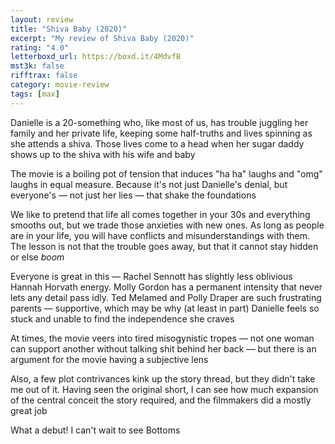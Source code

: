 ```yaml
---
layout: review
title: "Shiva Baby (2020)"
excerpt: "My review of Shiva Baby (2020)"
rating: "4.0"
letterboxd_url: https://boxd.it/4MdvfB
mst3k: false
rifftrax: false
category: movie-review
tags: [max]
---
```


Danielle is a 20-something who, like most of us, has trouble juggling her family and her private life, keeping some half-truths and lives spinning as she attends a shiva. Those lives come to a head when her sugar daddy shows up to the shiva with his wife and baby

The movie is a boiling pot of tension that induces "ha ha" laughs and "omg" laughs in equal measure. Because it's not just Danielle's denial, but everyone's — not just her lies — that shake the foundations

We like to pretend that life all comes together in your 30s and everything smooths out, but we trade those anxieties with new ones. As long as people are in your life, you will have conflicts and misunderstandings with them. The lesson is not that the trouble goes away, but that it cannot stay hidden or else _boom_

Everyone is great in this — Rachel Sennott has slightly less oblivious Hannah Horvath energy. Molly Gordon has a permanent intensity that never lets any detail pass idly. Ted Melamed and Polly Draper are such frustrating parents — supportive, which may be why (at least in part) Danielle feels so stuck and unable to find the independence she craves

At times, the movie veers into tired misogynistic tropes — not one woman can support another without talking shit behind her back — but there is an argument for the movie having a subjective lens

Also, a few plot contrivances kink up the story thread, but they didn't take me out of it. Having seen the original short, I can see how much expansion of the central conceit the story required, and the filmmakers did a mostly great job

What a debut! I can't wait to see Bottoms
